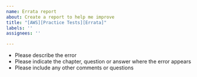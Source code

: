 ```yaml
---
name: Errata report
about: Create a report to help me improve
title: "[AWS][Practice Tests][Errata]"
labels: ''
assignees: ''

---
```


- Please describe the error
- Please indicate the chapter, question or answer where the error appears
- Please include any other comments or questions
